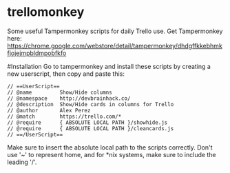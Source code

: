 # trellomonkey
Some useful Tampermonkey scripts for daily Trello use.  Get Tampermonkey here: https://chrome.google.com/webstore/detail/tampermonkey/dhdgffkkebhmkfjojejmpbldmpobfkfo

#Installation
Go to tampermonkey and install these scripts by creating a new userscript, then copy and paste this:

```
// ==UserScript==
// @name         Show/Hide columns
// @namespace    http://devbrainhack.co/
// @description  Show/Hide cards in columns for Trello
// @author       Alex Perez  
// @match        https://trello.com/*
// @require      { ABSOLUTE LOCAL PATH }/showhide.js
// @require      { ABSOLUTE LOCAL PATH }/cleancards.js
// ==/UserScript==
```

Make sure to insert the absolute local path to the scripts correctly.  Don't use '~' to represent home, and for *nix systems, make sure to include the leading '/'.



